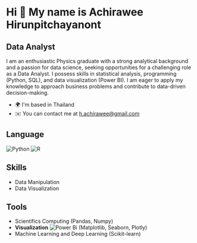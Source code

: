Hi 👋 My name is Achirawee Hirunpitchayanont
============================================
Data Analyst
------------

I am an enthusiastic Physics graduate with a strong analytical background and a passion for data science, seeking opportunities for a challenging role as a Data Analyst. I possess skills in statistical analysis, programming (Python, SQL), and data visualization (Power BI). I am eager to apply my knowledge to approach business problems and contribute to data-driven decision-making.

* 🌍  I'm based in Thailand
* ✉️  You can contact me at [h.achirawee@gmail.com](mailto:h.achirawee@gmail.com)

Language
------------
![Python](https://img.shields.io/badge/python-3670A0?style=for-the-badge&logo=python&logoColor=ffdd54)
![R](https://img.shields.io/badge/r-%23276DC3.svg?style=for-the-badge&logo=r&logoColor=white)


Skills
------------
* Data Manipulation
* Data Visualization

Tools
------------
* Scientifics Computing (Pandas, Numpy)
* **Visualization**
![Power Bi](https://img.shields.io/badge/power_bi-F2C811?style=for-the-badge&logo=powerbi&logoColor=black)
    (Matplotlib, Seaborn, Plotly)
* Machine Learning and Deep Learning (Scikit-learn)
